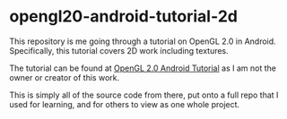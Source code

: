 # opengl20-android-tutorial-2d

This repository is me going through a tutorial on OpenGL 2.0 in Android.
Specifically, this tutorial covers 2D work including textures.

The tutorial can be found at <a href="http://androidblog.reindustries.com/a-real-open-gl-es-2-0-2d-tutorial-part-1/">OpenGL 2.0 Android Tutorial</a> as I am not the owner or creator of this work.

This is simply all of the source code from there, put onto a full repo that I used for learning, and for others to view as one whole project.
